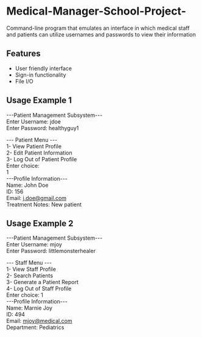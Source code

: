 # Medical-Manager-School-Project-
Command-line program that emulates an interface in which medical staff and patients can utilize usernames and passwords to view their information

## Features
- User friendly interface<br>
- Sign-in functionality<br>
- File I/O <br>

## Usage Example 1
---Patient Management Subsystem---<br>
Enter Username: jdoe<br>
Enter Password: healthyguy1<br>

--- Patient Menu ---<br>
1- View Patient Profile<br>
2- Edit Patient Information<br>
3- Log Out of Patient Profile<br>
Enter choice: <br>
1<br>
---Profile Information---<br>
Name: John Doe<br>
ID: 156<br>
Email: j.doe@gmail.com<br>
Treatment Notes: New patient<br> 

## Usage Example 2
---Patient Management Subsystem---<br>
Enter Username: mjoy<br>
Enter Password: littlemonsterhealer<br>

--- Staff Menu ---<br>
1- View Staff Profile<br>
2- Search Patients<br>
3- Generate a Patient Report<br>
4- Log Out of Staff Profile<br>
Enter choice: 1<br>
---Profile Information---<br>
Name: Marnie Joy<br>
ID: 494<br>
Email: mjoy@medical.com<br>
Department: Pediatrics<br>
